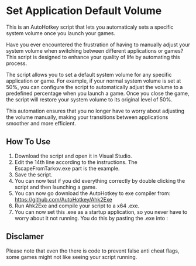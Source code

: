 
# Set Application Default Volume

This is an AutoHotkey script that lets you automaticaly sets a specific system volume once you launch your games.

Have you ever encountered the frustration of having to manually adjust your system volume when switching between different applications or games? This script is designed to enhance your quality of life by automating this process.

The script allows you to set a default system volume for any specific application or game. For example, if your normal system volume is set at 50%, you can configure the script to automatically adjust the volume to a predefined percentage when you launch a game. Once you close the game, the script will restore your system volume to its original level of 50%.

This automation ensures that you no longer have to worry about adjusting the volume manually, making your transitions between applications smoother and more efficient.


## How To Use
1. Download the script and open it in Visual Studio.
2. Edit the 14th line according to the instructions. The EscapeFromTarkov.exe part is the example.
3. Save the script.
4. You can now test if you did everything correctly by double clicking the script and then launching a game.
5. You can now go download the AutoHotkey to exe compiler from: https://github.com/AutoHotkey/Ahk2Exe
6. Run Ahk2Exe and compile your script to a x64 .exe.
7. You can now set this .exe as a startup application, so you never have to worry about it not running. You do this by pasting the .exe into :
## Disclamer
Please note that even tho there is code to prevent false anti cheat flags, some games might not like seeing your script running.